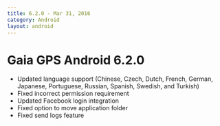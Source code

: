 ```yaml
---
title: 6.2.0 - Mar 31, 2016
category: Android
layout: android
---
```


# Gaia GPS Android 6.2.0

* Updated language support (Chinese, Czech, Dutch, French, German, Japanese, Portuguese, Russian, Spanish, Swedish, and Turkish)
* Fixed incorrect permission requirement
* Updated Facebook login integration
* Fixed option to move application folder
* Fixed send logs feature